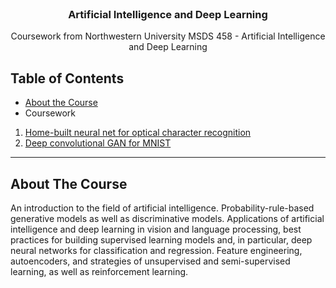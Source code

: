 <!-- HEADER -->
<br />
<p align="center">
  <h3 align="center">Artificial Intelligence and Deep Learning</h3>
  <p align="center">
     Coursework from Northwestern University MSDS 458 - Artificial Intelligence and Deep Learning
</p>


<!-- TABLE OF CONTENTS -->
## Table of Contents
* [About the Course](#about-the-course)
* Coursework
 1. [Home-built neural net for optical character recognition](https://github.com/christophrico/Artificial-Intelligence-and-Deep-Learning/tree/master/9x9_Neural_Net)
 2. [Deep convolutional GAN for MNIST](https://github.com/christophrico/Artificial-Intelligence-and-Deep-Learning/tree/master/dcgan)



---
<!-- ABOUT THE Course -->
## About The Course
An introduction to the field of artificial intelligence. Probability-rule-based generative models as well as discriminative models. Applications of artificial intelligence and deep learning in vision and language processing, best practices for building supervised learning models and, in particular, deep neural networks for classification and regression. Feature engineering, autoencoders, and strategies of unsupervised and semi-supervised learning, as well as reinforcement learning.
